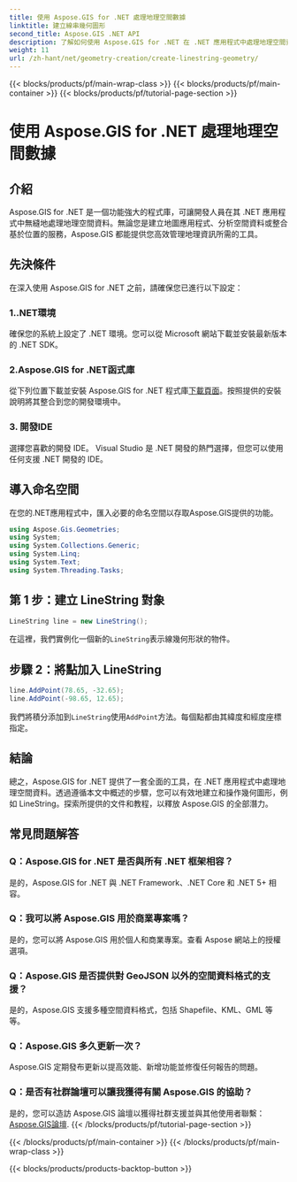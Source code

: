 ```yaml
---
title: 使用 Aspose.GIS for .NET 處理地理空間數據
linktitle: 建立線串幾何圖形
second_title: Aspose.GIS .NET API
description: 了解如何使用 Aspose.GIS for .NET 在 .NET 應用程式中處理地理空間資料。輕鬆創建、分析和視覺化地圖。
weight: 11
url: /zh-hant/net/geometry-creation/create-linestring-geometry/
---
```


{{< blocks/products/pf/main-wrap-class >}}
{{< blocks/products/pf/main-container >}}
{{< blocks/products/pf/tutorial-page-section >}}

# 使用 Aspose.GIS for .NET 處理地理空間數據

## 介紹
Aspose.GIS for .NET 是一個功能強大的程式庫，可讓開發人員在其 .NET 應用程式中無縫地處理地理空間資料。無論您是建立地圖應用程式、分析空間資料或整合基於位置的服務，Aspose.GIS 都能提供您高效管理地理資訊所需的工具。
## 先決條件
在深入使用 Aspose.GIS for .NET 之前，請確保您已進行以下設定：
### 1..NET環境
確保您的系統上設定了 .NET 環境。您可以從 Microsoft 網站下載並安裝最新版本的 .NET SDK。
### 2.Aspose.GIS for .NET函式庫
從下列位置下載並安裝 Aspose.GIS for .NET 程式庫[下載頁面](https://releases.aspose.com/gis/net/)。按照提供的安裝說明將其整合到您的開發環境中。
### 3. 開發IDE
選擇您喜歡的開發 IDE。 Visual Studio 是 .NET 開發的熱門選擇，但您可以使用任何支援 .NET 開發的 IDE。

## 導入命名空間
在您的.NET應用程式中，匯入必要的命名空間以存取Aspose.GIS提供的功能。

```csharp
using Aspose.Gis.Geometries;
using System;
using System.Collections.Generic;
using System.Linq;
using System.Text;
using System.Threading.Tasks;
```
## 第 1 步：建立 LineString 對象
```csharp
LineString line = new LineString();
```
在這裡，我們實例化一個新的`LineString`表示線幾何形狀的物件。
## 步驟 2：將點加入 LineString
```csharp
line.AddPoint(78.65, -32.65);
line.AddPoint(-98.65, 12.65);
```
我們將積分添加到`LineString`使用`AddPoint`方法。每個點都由其緯度和經度座標指定。

## 結論
總之，Aspose.GIS for .NET 提供了一套全面的工具，在 .NET 應用程式中處理地理空間資料。透過遵循本文中概述的步驟，您可以有效地建立和操作幾何圖形，例如 LineString。探索所提供的文件和教程，以釋放 Aspose.GIS 的全部潛力。
## 常見問題解答
### Q：Aspose.GIS for .NET 是否與所有 .NET 框架相容？
是的，Aspose.GIS for .NET 與 .NET Framework、.NET Core 和 .NET 5+ 相容。
### Q：我可以將 Aspose.GIS 用於商業專案嗎？
是的，您可以將 Aspose.GIS 用於個人和商業專案。查看 Aspose 網站上的授權選項。
### Q：Aspose.GIS 是否提供對 GeoJSON 以外的空間資料格式的支援？
是的，Aspose.GIS 支援多種空間資料格式，包括 Shapefile、KML、GML 等等。
### Q：Aspose.GIS 多久更新一次？
Aspose.GIS 定期發布更新以提高效能、新增功能並修復任何報告的問題。
### Q：是否有社群論壇可以讓我獲得有關 Aspose.GIS 的協助？
是的，您可以造訪 Aspose.GIS 論壇以獲得社群支援並與其他使用者聯繫：[Aspose.GIS論壇](https://forum.aspose.com/c/gis/33).
{{< /blocks/products/pf/tutorial-page-section >}}

{{< /blocks/products/pf/main-container >}}
{{< /blocks/products/pf/main-wrap-class >}}

{{< blocks/products/products-backtop-button >}}
